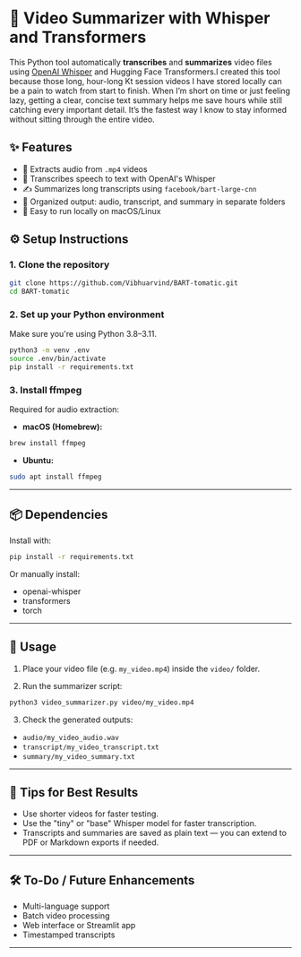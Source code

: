 # 🎥 Video Summarizer with Whisper and Transformers

This Python tool automatically **transcribes** and **summarizes** video files using [OpenAI Whisper](https://github.com/openai/whisper) and Hugging Face Transformers.I created this tool because those long, hour-long Kt session videos I have stored locally can be a pain to watch from start to finish. When I’m short on time or just feeling lazy, getting a clear, concise text summary helps me save hours while still catching every important detail. It’s the fastest way I know to stay informed without sitting through the entire video.


## ✨ Features

- 📼 Extracts audio from `.mp4` videos  
- 🧠 Transcribes speech to text with OpenAI's Whisper  
- ✍️ Summarizes long transcripts using `facebook/bart-large-cnn`  
- 📁 Organized output: audio, transcript, and summary in separate folders  
- 🔧 Easy to run locally on macOS/Linux  


## ⚙️ Setup Instructions

### 1. Clone the repository

```bash
git clone https://github.com/Vibhuarvind/BART-tomatic.git
cd BART-tomatic
````

### 2. Set up your Python environment

Make sure you're using Python 3.8–3.11.

```bash
python3 -m venv .env
source .env/bin/activate
pip install -r requirements.txt
```

### 3. Install ffmpeg

Required for audio extraction:

* **macOS (Homebrew):**

```bash
brew install ffmpeg
```

* **Ubuntu:**

```bash
sudo apt install ffmpeg
```

---

## 📦 Dependencies

Install with:

```bash
pip install -r requirements.txt
```

Or manually install:

* openai-whisper
* transformers
* torch

---

## 🚀 Usage

1. Place your video file (e.g. `my_video.mp4`) inside the `video/` folder.

2. Run the summarizer script:

```bash
python3 video_summarizer.py video/my_video.mp4
```

3. Check the generated outputs:

* `audio/my_video_audio.wav`
* `transcript/my_video_transcript.txt`
* `summary/my_video_summary.txt`

---

## 🧪 Tips for Best Results

* Use shorter videos for faster testing.
* Use the "tiny" or "base" Whisper model for faster transcription.
* Transcripts and summaries are saved as plain text — you can extend to PDF or Markdown exports if needed.

---

## 🛠 To-Do / Future Enhancements

* Multi-language support
* Batch video processing
* Web interface or Streamlit app
* Timestamped transcripts

---
